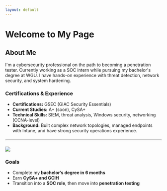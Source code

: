 ```yaml
---
layout: default
---
```


# Welcome to My Page

## About Me  
I'm a cybersecurity professional on the path to becoming a penetration tester. Currently working as a SOC intern while pursuing my bachelor's degree at WGU. I have hands-on experience with threat detection, network security, and system hardening.  

### Certifications & Experience  
- **Certifications:** GSEC (GIAC Security Essentials)  
- **Current Studies:** A+ (soon), CySA+
- **Technical Skills:** SIEM, threat analysis, Windows security, networking (CCNA-level)  
- **Background:** Built complex network topologies, managed endpoints with Intune, and have strong security operations experience.

<hr style="border: 1px solid #ccc; margin: 20px 0;>

<div style="display: flex; gap 100px;">
  <a href="https://www.credly.com/badges/eda603c2-8af8-485f-84f9-8b2901f35842/public_url">
    <img src="https://images.credly.com/size/110x110/images/8e6bde54-8a33-4ec0-9d70-90fcde581bcf/image.png">
  </a>
</div>

### Goals  
- Complete my **bachelor’s degree in 6 months**  
- Earn **CySA+ and GCIH**  
- Transition into a **SOC role**, then move into **penetration testing**


